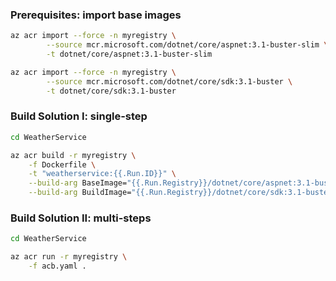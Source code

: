 ### Prerequisites: import base images
```sh
az acr import --force -n myregistry \
        --source mcr.microsoft.com/dotnet/core/aspnet:3.1-buster-slim \
        -t dotnet/core/aspnet:3.1-buster-slim

az acr import --force -n myregistry \
        --source mcr.microsoft.com/dotnet/core/sdk:3.1-buster \
        -t dotnet/core/sdk:3.1-buster
```

### Build Solution I: single-step
```sh
cd WeatherService

az acr build -r myregistry \
    -f Dockerfile \
    -t "weatherservice:{{.Run.ID}}" \
    --build-arg BaseImage="{{.Run.Registry}}/dotnet/core/aspnet:3.1-buster-slim" \
    --build-arg BuildImage="{{.Run.Registry}}/dotnet/core/sdk:3.1-buster" .
```
### Build Solution II: multi-steps

```sh
cd WeatherService

az acr run -r myregistry \
    -f acb.yaml .
```